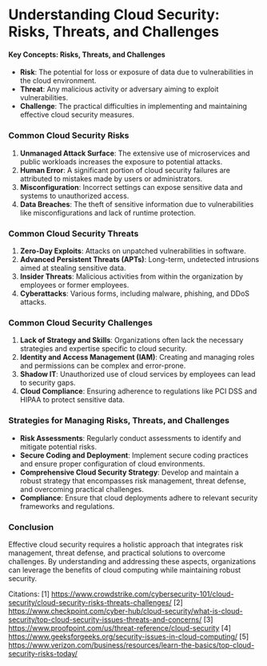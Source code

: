 # Understanding Cloud Security: Risks, Threats, and Challenges

#### Key Concepts: Risks, Threats, and Challenges

- **Risk**: The potential for loss or exposure of data due to vulnerabilities in the cloud environment.
- **Threat**: Any malicious activity or adversary aiming to exploit vulnerabilities.
- **Challenge**: The practical difficulties in implementing and maintaining effective cloud security measures.

### Common Cloud Security Risks

1. **Unmanaged Attack Surface**: The extensive use of microservices and public workloads increases the exposure to potential attacks.
2. **Human Error**: A significant portion of cloud security failures are attributed to mistakes made by users or administrators.
3. **Misconfiguration**: Incorrect settings can expose sensitive data and systems to unauthorized access.
4. **Data Breaches**: The theft of sensitive information due to vulnerabilities like misconfigurations and lack of runtime protection.

### Common Cloud Security Threats

1. **Zero-Day Exploits**: Attacks on unpatched vulnerabilities in software.
2. **Advanced Persistent Threats (APTs)**: Long-term, undetected intrusions aimed at stealing sensitive data.
3. **Insider Threats**: Malicious activities from within the organization by employees or former employees.
4. **Cyberattacks**: Various forms, including malware, phishing, and DDoS attacks.

### Common Cloud Security Challenges

1. **Lack of Strategy and Skills**: Organizations often lack the necessary strategies and expertise specific to cloud security.
2. **Identity and Access Management (IAM)**: Creating and managing roles and permissions can be complex and error-prone.
3. **Shadow IT**: Unauthorized use of cloud services by employees can lead to security gaps.
4. **Cloud Compliance**: Ensuring adherence to regulations like PCI DSS and HIPAA to protect sensitive data.

### Strategies for Managing Risks, Threats, and Challenges

- **Risk Assessments**: Regularly conduct assessments to identify and mitigate potential risks.
- **Secure Coding and Deployment**: Implement secure coding practices and ensure proper configuration of cloud environments.
- **Comprehensive Cloud Security Strategy**: Develop and maintain a robust strategy that encompasses risk management, threat defense, and overcoming practical challenges.
- **Compliance**: Ensure that cloud deployments adhere to relevant security frameworks and regulations.

### Conclusion

Effective cloud security requires a holistic approach that integrates risk management, threat defense, and practical solutions to overcome challenges. By understanding and addressing these aspects, organizations can leverage the benefits of cloud computing while maintaining robust security.

Citations:
[1] https://www.crowdstrike.com/cybersecurity-101/cloud-security/cloud-security-risks-threats-challenges/
[2] https://www.checkpoint.com/cyber-hub/cloud-security/what-is-cloud-security/top-cloud-security-issues-threats-and-concerns/
[3] https://www.proofpoint.com/us/threat-reference/cloud-security
[4] https://www.geeksforgeeks.org/security-issues-in-cloud-computing/
[5] https://www.verizon.com/business/resources/learn-the-basics/top-cloud-security-risks-today/
